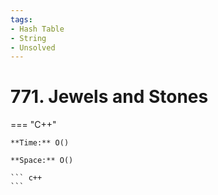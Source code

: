 ```yaml
---
tags:
- Hash Table
- String
- Unsolved
---
```



# 771. Jewels and Stones

=== "C++"

    **Time:** O()

    **Space:** O()

    ``` c++
    ```